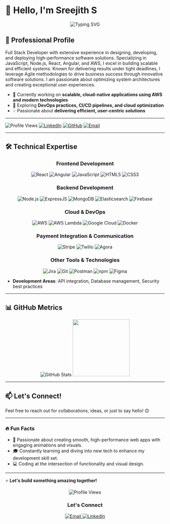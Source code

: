 # 👋 Hello, I'm Sreejith S

<div align="center">
  <img src="https://readme-typing-svg.herokuapp.com?font=Fira+Code&weight=600&size=22&pause=1000&color=0366D6&center=true&vCenter=true&width=435&lines=Full+Stack+Developer;Software+Engineer;Cloud+Solutions+Expert" alt="Typing SVG" />
</div>

## 💼 Professional Profile

Full Stack Developer with extensive experience in designing, developing, and deploying high-performance software solutions. Specializing in JavaScript, Node.js, React, Angular, and AWS, I excel in building scalable and efficient systems. Known for delivering results under tight deadlines, I leverage Agile methodologies to drive business success through innovative software solutions. I am passionate about optimizing system architectures and creating exceptional user experiences.

- 🔭 Currently working on **scalable, cloud-native applications using AWS and modern technologies**
- 🌱 Exploring **DevOps practices, CI/CD pipelines, and cloud optimization**
- 💡 Passionate about **delivering efficient, user-centric solutions**

---

![Profile Views](https://komarev.com/ghpvc/?username=sreejiths&color=blueviolet&style=flat-square)
[![LinkedIn](https://img.shields.io/badge/-LinkedIn-0e76a8?logo=linkedin&logoColor=white&style=flat-square)](https://www.linkedin.com/in/sreejith-s-b00b3387/)
[![GitHub](https://img.shields.io/badge/GitHub-sreejiths-black?logo=github&logoColor=white&style=flat-square)](https://github.com/sreejithunni0086)
[![Email](https://img.shields.io/badge/-Email-d14836?logo=gmail&logoColor=white&style=flat-square)](mailto:ssreejith6151@gmail.com)

---

## 🛠️ Technical Expertise

<div align="center">

### Frontend Development

![React](https://img.shields.io/badge/React-61DAFB?style=for-the-badge&logo=react&logoColor=black)
![Angular](https://img.shields.io/badge/Angular-DD0031?style=for-the-badge&logo=angular&logoColor=white)
![JavaScript](https://img.shields.io/badge/JavaScript-F7DF1E?style=for-the-badge&logo=javascript&logoColor=black)
![HTML5](https://img.shields.io/badge/HTML5-E34F26?style=for-the-badge&logo=html5&logoColor=white)
![CSS3](https://img.shields.io/badge/CSS3-1572B6?style=for-the-badge&logo=css3&logoColor=white)

### Backend Development

![Node.js](https://img.shields.io/badge/Node.js-339933?style=for-the-badge&logo=node.js&logoColor=white)
![ExpressJS](https://img.shields.io/badge/ExpressJS-000000?style=for-the-badge&logo=express&logoColor=white)
![MongoDB](https://img.shields.io/badge/MongoDB-47A248?style=for-the-badge&logo=mongodb&logoColor=white)
![Elasticsearch](https://img.shields.io/badge/Elasticsearch-005571?style=for-the-badge&logo=elasticsearch&logoColor=white)
![Firebase](https://img.shields.io/badge/Firebase-FFCA28?logo=firebase&logoColor=black)



### Cloud & DevOps

![AWS](https://img.shields.io/badge/AWS-232F3E?style=for-the-badge&logo=amazon-aws&logoColor=white)
![AWS Lambda](https://img.shields.io/badge/AWS%20Lambda-FF9900?style=for-the-badge&logo=amazon-aws&logoColor=white)
![Google Cloud](https://img.shields.io/badge/Google%20Cloud-4285F4?style=for-the-badge&logo=googlecloud&logoColor=white)
![Docker](https://img.shields.io/badge/Docker-2496ED?style=for-the-badge&logo=docker&logoColor=white)

### Payment Integration & Communication

![Stripe](https://img.shields.io/badge/Stripe-008CDD?style=for-the-badge&logo=stripe&logoColor=white)
![Twilio](https://img.shields.io/badge/Twilio-FF5C00?style=for-the-badge&logo=twilio&logoColor=white)
![Agora](https://img.shields.io/badge/Agora-FFFFFF?style=for-the-badge&logo=agora&logoColor=black)

### Other Tools & Technologies

![Jira](https://img.shields.io/badge/Jira-0052CC?style=for-the-badge&logo=jira&logoColor=white)
![Git](https://img.shields.io/badge/Git-F05032?style=for-the-badge&logo=git&logoColor=white)
![Postman](https://img.shields.io/badge/Postman-FF6C37?style=for-the-badge&logo=postman&logoColor=white)
![npm](https://img.shields.io/badge/npm-CB3837?logo=npm&logoColor=white)
![Figma](https://img.shields.io/badge/Figma-F24E1E?logo=figma&logoColor=white)

</div>

- **Development Areas**: API integration, Database management, Security best practices

---

## 📊 GitHub Metrics

<div align="center">
  <img src="https://github-readme-stats.vercel.app/api?username=sreejiths&show_icons=true&count_private=true&theme=tokyonight" alt="GitHub Stats" />
    <img height="180em" src="https://github-readme-stats.vercel.app/api/top-langs/?username=sreejiths&layout=compact&hide_border=true&theme=tokyonight" />
</div>

---

## 📫 Let's Connect!

Feel free to reach out for collaborations, ideas, or just to say hello! 😊

---

### 🔥 Fun Facts

- 🚀 Passionate about creating smooth, high-performance web apps with engaging animations and visuals.
- 🎓 Constantly learning and diving into new tech to enhance my development skill set.
- 💻 Coding at the intersection of functionality and visual design.

---

⭐️ **Let's build something amazing together!**

<div align="center">
  <img src="https://komarev.com/ghpvc/?username=sreejiths&label=Profile%20views&color=0e75b6&style=flat" alt="Profile Views" />

### Let's Connect

  <a href="mailto:ssreejith6151@gmail.com">
    <img src="https://img.shields.io/badge/Email-D14836?style=for-the-badge&logo=gmail&logoColor=white" alt="Email" />
  </a>
  <a href="https://www.linkedin.com/in/sreejith-s-b00b3387/">
    <img src="https://img.shields.io/badge/LinkedIn-0077B5?style=for-the-badge&logo=linkedin&logoColor=white" alt="LinkedIn" />
  </a>
</div>
